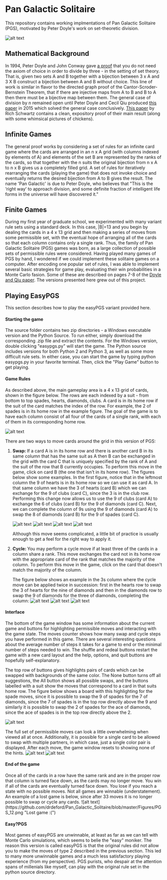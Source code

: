 # Pan Galactic Solitaire

This repository contains working implmentations of Pan Galactic Solitaire (PGS), motivated by Peter Doyle's work on set-theoretic division. 

 ![alt text](https://github.com/drdeford/Pan_Galactic_Solitaire/blob/master/Figures/PGS_Intro.png "The opening window!")



<h2> Mathematical Background </h2>
In 1994, Peter Doyle and John Conway gave <a href="https://arxiv.org/pdf/math/0605779.pdf">a proof<a/> that you do not need the axiom of choice in order to divide by three - in the setting of set theory. That is, given two sets A and B together with a bijection between 3 x A and 3 X B construct a bijection between A and B without choice. This line of work is similar in flavor to the directed graph proof of the Cantor-Scroder-Bernstein Theorem, that if there are injective maps from A to B and B to A then there must be a bijective map between them. The general case of division by n remained open until Peter Doyle and Cecil Qiu produced <a href="https://math.dartmouth.edu/~doyle/docs/four/four.pdf">this paper</a> in 2015 which solved the general case conclusively.  <a href="https://arxiv.org/pdf/1504.02179.pdf"> This paper</a> by Rich Schwartz contains a clean, expository proof of their main result (along with some whimsical pictures of chickens).  
 
  <h2> Infinite Games  </h2>

 The general proof works by considering a set of rules for an infinite card game where the cards are arranged in an n x A grid (with columns indexed by elements of A) and elements of the set B are represented by the ranks of the cards, so that together with the n suits the original bijection from n x A to n x B gives us a completely filled grid. A set of rules for iteratively rearranging the cards (playing the game) that does not invoke choice and eventually returns the desired bijection from A to B gives the result. The name 'Pan Galactic' is due to Peter Doyle, who believes that "This is the ‘right way’ to approach division, and some definite fraction of intelligent life forms in the universe  will  have  discovered  it."
 
 <h2> Finite Games  </h2>
 
 During my first year of graduate school, we experimented with many variant rule sets using a standard deck. In this case, |B|=13 and you begin by dealing the cards in a 4 x 13 grid and then making a series of moves from some permissible set, with the eventual hope of arranging all of the cards so that each column contains only a single rank. Thus, the family of Pan Galactic Solitaire (PGS) games was born, as a large collection of possible sets of permissible rules were considered. Having played many games of PGS by hand, I wondered if we could implement these solitaire games on a computer. After encoding one popular set of rules, I was able to  implement several basic strategies for game play, evaluating their win probabilities in a Monte Carlo fasion. Some of these are described on pages 7-8 of the <a href="https://math.dartmouth.edu/~doyle/docs/four/four.pdf">Doyle and Qiu paper</a>. The versions presented here grew out of this project. 
 
 <h2> Playing EasyPGS</h2>
 This section describes how to play the easyPGS variant provided here. 
 <h4> Starting the game </h4>
 The source folder contains two zip directories - a Windows executable version and the Python Source. To run either, simply download the corresponding .zip file and extract the contents. For the Windows version, double clicking "easypgs.py" will start the game. The Python source includes versions for both Python 2 and Python 3, as well as some more difficult rule sets. In either case, you can start the game by typing python easypgs.py in your favorite terminal. Then, click the "Play Game" button to get playing.
 
 <h4> Game Rules </h4>
 
 As described above, the main gameplay area is a 4 x 13 grid of cards, shown in the figure below. The rows are each indexed by a suit - from bottom to top spades, hearts, diamonds, clubs. A card is in its home row if the suit of the card matches the index of the row. For example, the 2 of spades is in its home row in the example figure. The goal of the game is to have each column consist of all four of the cards of a single rank, with each of them in its corresponding home row.
 
  
  ![alt text](https://github.com/drdeford/Pan_Galactic_Solitaire/blob/master/Figures/PGS_1.png "The game window")
  
  
  There are two ways to move cards around the grid in this version of PGS: 
 <ol>
 <li> <b>Swap: </b> If a card A is in its home row and there is another card B in its same column that has the same suit as A then B can be exchanged in the grid with the card C that is uniquely specified by the rank of A and the suit of the row that B currently occupies. To perform this move in the game, click on card B (the one that isn't in its home row). The figures below show some examples. In the first figure, notice that in the leftmost column the 9 of hearts is in its home row so we can use it as card A. In that same column we have the 3 of hearts (card B) which we can exchange for the 9 of clubs (card C), since the 3 is in the club row. Performing this change now allows us to use the 9 of clubs (card A) to exchange the 6 of clubs (card B) for the 9 of diamonds (card C). Next, we can complete the column of 9s using the 9 of diamonds (card A) to swap the 8 of diamonds (card B) for the 9 of spades (card C).
 
  ![alt text](https://github.com/drdeford/Pan_Galactic_Solitaire/blob/master/Figures/PGS_8.png "Swap 9s")
  ![alt text](https://github.com/drdeford/Pan_Galactic_Solitaire/blob/master/Figures/PGS_9.png "Swap 9s")
  ![alt text](https://github.com/drdeford/Pan_Galactic_Solitaire/blob/master/Figures/PGS_10.png "Swap 9s")
  ![alt text](https://github.com/drdeford/Pan_Galactic_Solitaire/blob/master/Figures/PGS_11.png "Swap 9s")
  
  Although this move seems complicated, a little bit of practice is usually enough to get a feel for the right way to apply it. 
</li>
 <li> <b>Cycle: </b> You may perform a cycle move if at least three of the cards in a column share a rank. This move exchanges the card not in its home row with the appropriate card of the rank that matches the majority of the column. To perform this move in the game, click on the card that doesn't match the majority of the column.

 The figure below shows an example in the 3s column where the cycle move can be applied twice in succession: first in the hearts row to swap the 3 of hearts for the nine of diamonds and then in the diamonds row to swap the 9 of diamonds for the three of diamonds, completing the column: 
   ![alt text](https://github.com/drdeford/Pan_Galactic_Solitaire/blob/master/Figures/PGS_5.png "Cycle 3s")
   ![alt text](https://github.com/drdeford/Pan_Galactic_Solitaire/blob/master/Figures/PGS_6.png "Cycle 3s")
   ![alt text](https://github.com/drdeford/Pan_Galactic_Solitaire/blob/master/Figures/PGS_7.png "Cycle 3s")
</li>
 </ol>

  <h4> Interface </h4>
  The bottom of the game window has some information about the current game and buttons for highlighting permissible moves and interacting with the game state. The moves counter shows how many swap and cycle steps you have performed in this game. There are several interesting questions about the average number of steps it takes for a game to end or the minimal number of steps needed to win. The shuffle and redeal buttons restart the game with a new card layout and the help, options, and quit buttons are hopefully self-explanatory. 
  
  The top row of buttons gives highlights pairs of cards which can be swapped with backgrounds of the same color. The None button turns off all suggestions, the All button shows all possible swaps, and the buttons labelled with a suit show the moves that correspond to a card in that suits home row. The figure below shows a board with this highlighting for the spade moves, since it is possible to swap the 9 of spades for the 7 of diamonds, since the 7 of spades is in the top row directly above the 9 and similarly it is possible to swap the 2 of spades for the ace of diamonds, since the ace of spades is in the top row directly above the 2. 
  
  ![alt text](https://github.com/drdeford/Pan_Galactic_Solitaire/blob/master/Figures/PGS_2.png "Permissible spade moves")

  The full set of permissible moves can look a little overwhelming when viewed all at once. Additionally, it is possible for a single card to be allowed to swap with multiple partners, in which case, just a single color pair is displayed. After each move, the game window resets to showing none of the hints. 
  ![alt text](https://github.com/drdeford/Pan_Galactic_Solitaire/blob/master/Figures/PGS_3.png "Permissible all moves")
  ![alt text](https://github.com/drdeford/Pan_Galactic_Solitaire/blob/master/Figures/PGS_lots.png "Permissible all moves")


  <h4>End of the game </h4>
  Once all of the cards in a row have the same rank and are in the proper row that column is turned face down, as the cards may no longer move. You win if all of the cards are eventually turned face down. You lose if you reach a state with no possible moves. Not all games are winnable (understatement). An example of a lost game is below, since after 33 moves it is no longer possible to swap or cycle any cards.
    ![alt text](https://github.com/drdeford/Pan_Galactic_Solitaire/blob/master/Figures/PGS_12.png "Lost game :(") 

  
<h4> Easy?PGS</h4>
Most games of easyPGS are unwinnable, at least as far as we can tell with Monte Carlo simulations, which seems to belie the "easy" moniker. The reason this version is called easyPGS is that the original rules did not allow you to make the moves of type 2 described in the previous section. This led to many more unwinnable games and a much less satisfactory playing experience (from my perspective). PGS purists, who despair at the attention spans of millenials like myself, can play with the original rule set in the python source directory.  



